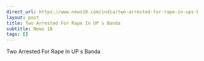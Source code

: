 ```yaml
---
direct_url: https://www.news18.com/india/two-arrested-for-rape-in-ups-banda-9014317.html
layout: post
title: Two Arrested For Rape In UP s Banda
subtitle: News 18
tags: []
---
```


Two Arrested For Rape In UP s Banda
